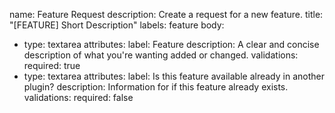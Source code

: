 name: Feature Request
description: Create a request for a new feature.
title: "[FEATURE] Short Description"
labels: feature
body:
- type: textarea
  attributes:
    label: Feature
    description: A clear and concise description of what you're wanting added or changed.
  validations:
    required: true
- type: textarea
  attributes:
    label: Is this feature available already in another plugin?
    description: Information for if this feature already exists.
  validations:
    required: false